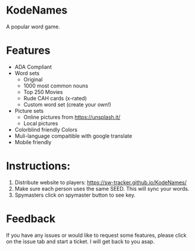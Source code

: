 # KodeNames
A popular word game.

# Features
* ADA Compliant
* Word sets
  * Original
  * 1000 most common nouns
  * Top 250 Movies
  * Rude CAH cards (x-rated)
  * Custom word set (create your own!)
* Picture sets
  * Online pictures from https://unsplash.it/
  * Local pictures
* Colorblind friendly Colors
* Muli-language compaitible with google translate
* Mobile friendly

# Instructions:
1. Distribute website to players: https://sw-tracker.github.io/KodeNames/
2. Make sure each person uses the same SEED. This will sync your words.
3. Spymasters click on spymaster button to see key. 

# Feedback
If you have any issues or would like to request some features, please click on the issue tab and start a ticket. I will get back to you asap.
